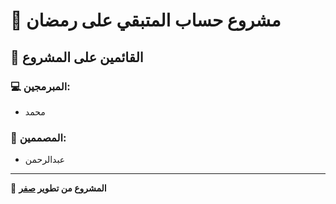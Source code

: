 # 🌙 مشروع حساب المتبقي على رمضان

## 👥 القائمين على المشروع

### 💻 المبرمجين:
- محمد

### 🎨 المصممين:
- عبدالرحمن

---

🚀 **المشروع من تطوير [صفر](https://discord.gg/w6TPbgsbgt)**
